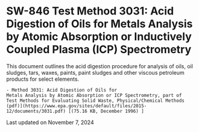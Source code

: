
# SW-846 Test Method 3031: Acid Digestion of Oils for Metals Analysis by Atomic Absorption or Inductively Coupled Plasma (ICP) Spectrometry  


This document outlines the acid digestion procedure for analysis of
oils, oil sludges, tars, waxes, paints, paint sludges and other viscous
petroleum products for select elements.

    - Method 3031: Acid Digestion of Oils for
    Metals Analysis by Atomic Absorption or ICP Spectrometry, part of
    Test Methods for Evaluating Solid Waste, Physical/Chemical Methods
    (pdf)](https://www.epa.gov/sites/default/files/2015-12/documents/3031.pdf) [(75.16 KB, December 1996) ] 

Last updated on November 7, 2024

